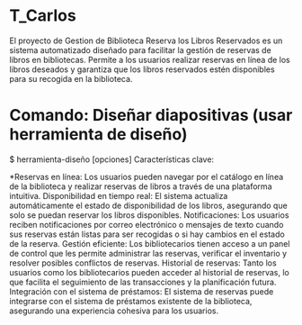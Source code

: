 # T_Carlos
El proyecto de Gestion de Biblioteca Reserva los Libros Reservados es un sistema automatizado diseñado para facilitar la gestión de reservas de libros en bibliotecas. Permite a los usuarios realizar reservas en línea de los libros deseados y garantiza que los libros reservados estén disponibles para su recogida en la biblioteca.

# Comando: Diseñar diapositivas (usar herramienta de diseño)
$ herramienta-diseño [opciones]
Características clave:

*Reservas en línea: Los usuarios pueden navegar por el catálogo en línea de la biblioteca y realizar reservas de libros a través de una plataforma intuitiva.
Disponibilidad en tiempo real: El sistema actualiza automáticamente el estado de disponibilidad de los libros, asegurando que solo se puedan reservar los libros disponibles.
Notificaciones: Los usuarios reciben notificaciones por correo electrónico o mensajes de texto cuando sus reservas están listas para ser recogidas o si hay cambios en el estado de la reserva.
Gestión eficiente: Los bibliotecarios tienen acceso a un panel de control que les permite administrar las reservas, verificar el inventario y resolver posibles conflictos de reservas.
Historial de reservas: Tanto los usuarios como los bibliotecarios pueden acceder al historial de reservas, lo que facilita el seguimiento de las transacciones y la planificación futura.
Integración con el sistema de préstamos: El sistema de reservas puede integrarse con el sistema de préstamos existente de la biblioteca, asegurando una experiencia cohesiva para los usuarios.
